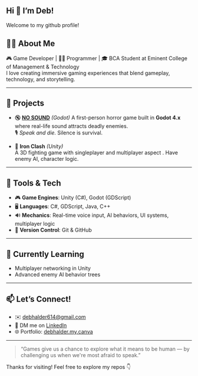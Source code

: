 ## Hi 👋  I’m Deb!

Welcome to my github profile!

## 🧍‍♂️ About Me

🎮 Game Developer | 👨‍💻 Programmer | 🎓 BCA Student at Eminent College of Management & Technology  
I love creating immersive gaming experiences that blend gameplay, technology, and storytelling.

---

## 💼 Projects

- 🔇 **[NO SOUND](https://github.com/DebAkuma/No-sound)**  *(Godot)* 
  A first-person horror game built in **Godot 4.x** where real-life sound attracts deadly enemies.  
  🎙️ *Speak and die.* Silence is survival.

- 🥋 **Iron Clash** *(Unity)*  
  A 3D fighting game with singleplayer and multiplayer aspect . Have enemy AI, character logic.  

---

## 🔧 Tools & Tech

- 🎮 **Game Engines**: Unity (C#), Godot (GDScript)
- 🖥️ **Languages**: C#, GDScript, Java, C++
- 🔊 **Mechanics**: Real-time voice input, AI behaviors, UI systems, multiplayer logic
- 🔄 **Version Control**: Git & GitHub

---

## 🌱 Currently Learning

- Multiplayer networking in Unity  
- Advanced enemy AI behavior trees  

---

## 📫 Let’s Connect!

- ✉️ [debhalder614@gmail.com](debhalder614@gmail.com)
- 💬 DM me on [LinkedIn](https://www.linkedin.com/in/debhalder/)
- 🌐 Portfolio: [debhalder.my.canva](https://debhalder.my.canva.site/)

---

> “Games give us a chance to explore what it means to be human — by challenging us when we're most afraid to speak.”

Thanks for visiting! Feel free to explore my repos 👇
